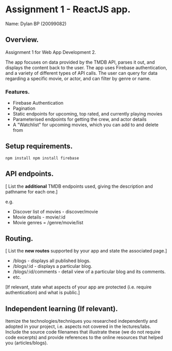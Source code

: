 # Assignment 1 - ReactJS app.

Name: Dylan BP (20099082)

## Overview.

Assignment 1 for Web App Development 2.

The app focuses on data provided by the TMDB API, parses it out, and displays the content back to the user.
The app uses Firebase authentication, and a variety of different types of API calls. The user can query for data regarding a specific movie, or actor, and can filter by genre
or name.

### Features.
 
+ Firebase Authentication
+ Pagination
+ Static endpoints for upcoming, top rated, and currently playing movies
+ Parameterised endpoints for getting the crew, and actor details
+ A "Watchlist" for upcoming movies, which you can add to and delete from

## Setup requirements.

`npm install
npm install firebase`

## API endpoints.

[ List the __additional__ TMDB endpoints used, giving the description and pathname for each one.] 

e.g.
+ Discover list of movies - discover/movie
+ Movie details - movie/:id
+ Movie genres = /genre/movie/list

## Routing.

[ List the __new routes__ supported by your app and state the associated page.]

+ /blogs - displays all published blogs.
+ /blogs/:id - displays a particular blog.
+ /blogs/:id/comments - detail view of a particular blog and its comments.
+ etc.

[If relevant, state what aspects of your app are protected (i.e. require authentication) and what is public.]

## Independent learning (If relevant).

Itemize the technologies/techniques you researched independently and adopted in your project, 
i.e. aspects not covered in the lectures/labs. Include the source code filenames that illustrate these 
(we do not require code excerpts) and provide references to the online resources that helped you (articles/blogs).
